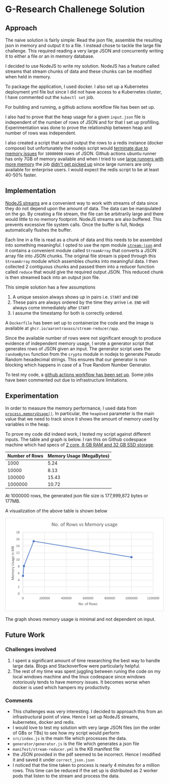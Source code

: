 # G-Research Challenege Solution
## Approach
The naive solution is fairly simple: Read the json file, assemble the resulting json in memory and output it to a file. I instead chose to tackle the large file challenge. This required reading a very large JSON and concurrently writing it to either a file or an in memory database.

I decided to use NodeJS to write my solution. NodeJS has a feature called streams that stream chunks of data and these chunks can be modified when held in memory. 

To package the application, I used docker. I also set up a Kubernetes deployment yml file but since I did not have access to a Kubernetes cluster, I have commented out the `kubectl set` job. 

For building and running, a github actions workflow file has been set up. 

I also had to prove that the heap usage for a given `input.json` file is independent of the number of rows of JSON and for that I set up profilling. Experimentation was done to prove the relationship between heap and number of rows was independent. 

I also created a script that would output the rows to a redis instance (docker compose) but unfortunately the nodejs script would [terminate due to memory issues](https://github.com/aarontravass/gresearch-solution/actions/runs/5162402075/jobs/9300074439#step:8:1) for `10000000` rows of JSON. Github actions ubuntu runner has only 7GB of memory available and when I tried to use [large runners with more memory](https://docs.github.com/en/actions/using-github-hosted-runners/using-larger-runners) the job [didn't get picked up](https://github.com/aarontravass/gresearch-solution/actions/runs/5162364007) since large runners are only available for enterprise users. I would expect the redis script to be at least 40-50% faster.

## Implementation
[NodeJS streams](https://nodejs.org/api/stream.html) are a convenient way to work with streams of data since they do not depend upon the amount of data. The data can be manipulated on the go. By creating a file stream, the file can be arbitrarily large and there would little to no memory footprint. NodeJS streams are also buffered. This prevents excessive file system calls. Once the buffer is full, Nodejs automatically flushes the buffer.

Each line in a file is read as a chunk of data and this needs to be assembled into something meaningful. I opted to use the npm module [`stream-json`](https://github.com/uhop/stream-json) and it contains a convenient module called `StreamArray` that converts a JSON array file into JSON chunks. The original file stream is piped through this `StreamArray` module which assembles chunks into meaningful data. I then collected 2 contiguous chunks and passed them into a reducer function called `reduce` that would give the required output JSON. This reduced chunk is then streamed back into an output json file.

This simple solution has a few assumptions

1. A unique session always shows up in pairs i.e. `START` and `END`
2. These pairs are always ordered by the time they arrive i.e. `END` will always come immediately after `START`
3. I assume the timestamp for both is correctly ordered.

A `Dockerfile` has been set up to containerize the code and the image is available at `ghcr.io/aarontravass/stream-reducer/app`.

Since the available number of rows were not significant enough to produce evidence of independent memory usage, I wrote a generator script that generates rows of JSON given an input. The generator script uses the `randomBytes` function from the  `crypto` module in nodejs to generate Pseudo Random hexadecimal strings. This ensures that our generator is non blocking which happens in case of a True Random Number Generator. 

To test my code, a [github actions workflow has been set up](https://github.com/aarontravass/gresearch-solution/actions). Some jobs have been commented out due to infrastructure limitations.

## Experimentation
In order to measure the memory performance, I used data from [`process.memoryUsage()`](https://nodejs.org/api/process.html#processmemoryusage). In particular, the `heapUsed` parameter is the main value that we need to track since it shows the amount of memory used by variables in the heap.

To prove my code did indeed work, I tested my script against different inputs. The table and graph is below. I ran this on Github codespace machine which had specs of [2 core, 8 GB RAM and 32 GB SSD storage](https://docs.github.com/en/codespaces/overview#what-is-a-codespace).

| Number of Rows | Memory Usage (MegaBytes) |
| --- | ----------- |
| 1000 |	5.24 |
| 10000 |	8.13 |
| 100000 |	15.43 |
| 1000000 |	10.72 |

At 1000000 rows, the generated json file size is 177,999,872 bytes or 177MB.


A visualization of the above table is shown below

![Graph of Number of Rows processed vs Memory Usage!](/assets/graph.png)

The graph shows memory usage is minimal and not dependent on input.

## Future Work
### Challenges involved
1. I spent a significant amount of time researching the best way to handle large data. Blogs and Stackoverflow were particularly helpful.
2. The rest of my time was spent juggling between runing the code on my local windows machine and the linux codespace since windows notoriously tends to have memory issues. It becomes worse when docker is used which hampers my productivity.

### Comments
* This challenges was very interesting. I decided to approach this from an infrastructural point of view. Hence I set up NodeJS streams, kubernetes, docker and redis. 
* I would love to test my solution with very large JSON files (on the order of GBs or TBs) to see how my script would perform
* `src/index.js` is the main file which processes the data.
* `generator/generator.js` is the file which generates a json file
* `manifest/stream-reducer.yml` is the K8 manifest file
* the JSON provided in the pdf seemed to be incorrect. Hence I modified it and saved it under `correct_json.json`
* I noticed that the time taken to process is nearly 4 minutes for a million rows. This time can be reduced if the set up is distributed as 2 worker pods that listen to the stream and process the data.